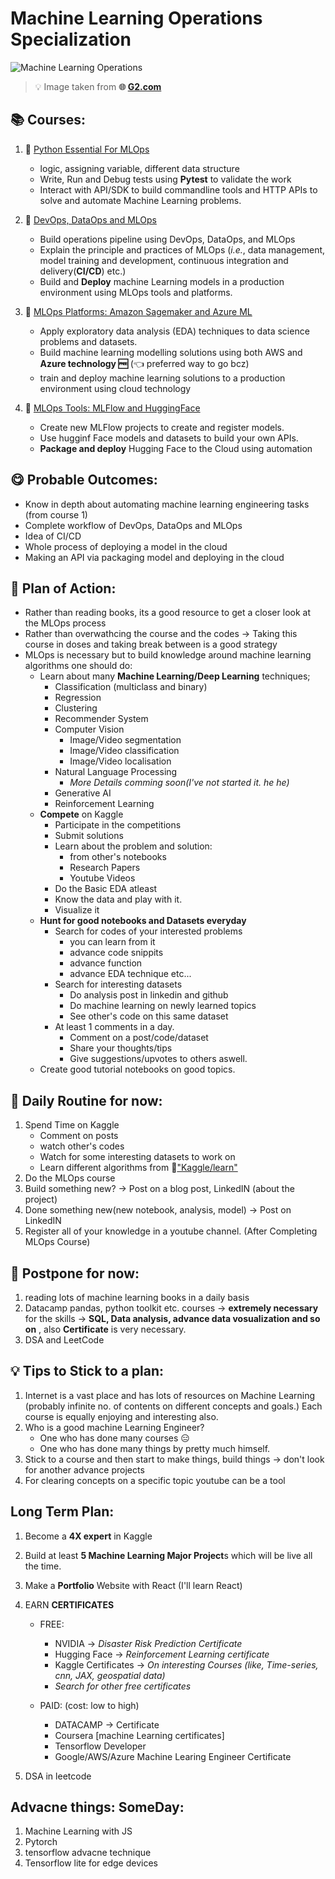 # Machine Learning Operations Specialization
![Machine Learning Operations](https://learn.g2.com/hs-fs/hubfs/G2CM_FI427_Learn_Article_%5BMachine_learning_operationalization%5D_Infographic_image2b_V3-png.png?width=600)

> 💡 Image taken from **🌐 [G2.com](https://www.g2.com/articles/mlops)**
## 📚 Courses:
1. 🐍 [Python Essential For MLOps](https://www.coursera.org/learn/python-mlops-duke?specialization=mlops-machine-learning-duke)
    * logic, assigning variable, different data structure
    * Write, Run and Debug tests using **Pytest** to validate the work
    * Interact with API/SDK to build commandline tools and HTTP APIs to solve and automate Machine Learning problems.
2. 🔄 [DevOps, DataOps and MLOps](https://www.coursera.org/learn/devops-dataops-mlops-duke?specialization=mlops-machine-learning-duke)
    * Build operations pipeline using DevOps, DataOps, and MLOps
    * Explain the principle and practices of MLOps (*i.e.*, data management, model training and development, continuous integration and delivery(**CI/CD**) etc.)
    * Build and **Deploy** machine Learning models in a production environment using MLOps tools and platforms.
3. 🤖 [MLOps Platforms: Amazon Sagemaker and Azure ML](https://www.coursera.org/learn/mlops-aws-azure-duke?specialization=mlops-machine-learning-duke)
    * Apply exploratory data analysis (EDA) techniques to data science problems and datasets.
    * Build machine learning modelling solutions using both AWS and **Azure technology 🆓** (👈 preferred way to go bcz)
    * train and deploy machine learning solutions to a production environment using cloud technology

4. 🤗 [MLOps Tools: MLFlow and HuggingFace](https://www.coursera.org/learn/mlops-mlflow-huggingface-duke?specialization=mlops-machine-learning-duke)
    * Create new MLFlow projects to create and register models.
    * Use hugginf Face models and datasets to build your own APIs.
    * **Package and deploy** Hugging Face to the Cloud using automation


## 😋 Probable Outcomes:
* Know in depth about automating machine learning engineering tasks (from course 1)
* Complete workflow of DevOps, DataOps and MLOps
* Idea of CI/CD
* Whole process of deploying a model in the cloud
* Making an API via packaging model and deploying in the cloud

## 🔎 Plan of Action:
* Rather than reading books, its a good resource to get a closer look at the MLOps process
* Rather than overwathcing the course and the codes $\rightarrow$ Taking this course in doses and taking break between is a good strategy
* MLOps is necessary but to build knowledge around machine learning algorithms one should do:
    * Learn about many **Machine Learning/Deep Learning** techniques;
        * Classification (multiclass and binary)
        * Regression
        * Clustering
        * Recommender System
        * Computer Vision
            * Image/Video segmentation
            * Image/Video classification
            * Image/Video localisation
        * Natural Language Processing
            * *More Details comming soon(I've not started it. he he)*
        * Generative AI
        * Reinforcement Learning
    * **Compete** on Kaggle
        * Participate in the competitions
        * Submit solutions
        * Learn about the problem and solution:
            * from other's notebooks
            * Research Papers
            * Youtube Videos
        * Do the Basic EDA atleast
        * Know the data and play with it.
        * Visualize it
    * **Hunt for good notebooks and Datasets everyday**
        * Search for codes of your interested problems
            * you can learn from it
            * advance code snippits
            * advance function
            * advance EDA technique etc...
        * Search for interesting datasets
            * Do analysis post in linkedin and github
            * Do machine learning on newly learned topics
            * See other's code on this same dataset
        * At least 1 comments in a day.
            * Comment on a post/code/dataset
            * Share your thoughts/tips
            * Give suggestions/upvotes to others aswell.
    * Create good tutorial notebooks on good topics.

## 📄 Daily Routine for now:
1. Spend Time on Kaggle
    * Comment on posts
    * watch other's codes
    * Watch for some interesting datasets to work on
    * Learn different algorithms from 🔗["Kaggle/learn"](https://www.kaggle.com/learn)
2. Do the MLOps course
3. Build something new? -> Post on a blog post, LinkedIN (about the project)
4. Done something new(new notebook, analysis, model) -> Post on LinkedIN
5. Register all of your knowledge in a youtube channel. (After Completing MLOps Course)

## 🚦 Postpone for now:
1. reading lots of machine learning books in a daily basis
2. Datacamp pandas, python toolkit etc. courses -> **extremely necessary** for the skills -> **SQL, Data analysis, advance data vosualization and so on** , also **Certificate** is very necessary.
3. DSA and LeetCode

## 💡 Tips to Stick to a plan:
1. Internet is a vast place and has lots of resources on Machine Learning (probably infinite no. of contents on different concepts and goals.) Each course is equally enjoying and interesting also.
2. Who is a good machine Learning Engineer?
    * One who has done many courses 😑
    * One who has done many things by pretty much himself.
3. Stick to a course and then start to make things, build things -> don't look for another advance projects
4. For clearing concepts on a specific topic youtube can be a tool

## Long Term Plan:
1. Become a **4X expert** in Kaggle
2. Build at least **5 Machine Learning Major Project**s which will be live all the time.
3. Make a **Portfolio** Website with React (I'll learn React)
4. EARN **CERTIFICATES**
    * FREE:
        * NVIDIA -> *Disaster Risk Prediction Certificate*
        * Hugging Face -> *Reinforcement Learning certificate*
        * Kaggle Certificates -> *On interesting Courses (like, Time-series, cnn, JAX, geospatial data)*
        * *Search for other free certificates*

    * PAID: (cost: low to high)
        * DATACAMP -> Certificate
        * Coursera [machine Learning certificates]
        * Tensorflow Developer
        * Google/AWS/Azure Machine Learing Engineer Certificate

5. DSA in leetcode

## Advacne things: SomeDay:
1. Machine Learning with JS
2. Pytorch
3. tensorflow advacne technique
4. Tensorflow lite for edge devices



